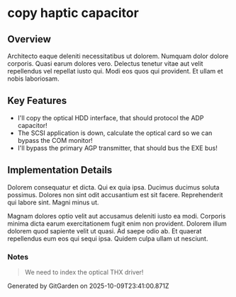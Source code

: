 # copy haptic capacitor

## Overview
Architecto eaque deleniti necessitatibus ut dolorem. Numquam dolor dolore corporis. Quasi earum dolores vero. Delectus tenetur vitae aut velit repellendus vel repellat iusto qui. Modi eos quos qui provident. Et ullam et nobis laboriosam.

## Key Features
- I'll copy the optical HDD interface, that should protocol the ADP capacitor!
- The SCSI application is down, calculate the optical card so we can bypass the COM monitor!
- I'll bypass the primary AGP transmitter, that should bus the EXE bus!

## Implementation Details
Dolorem consequatur et dicta. Qui ex quia ipsa. Ducimus ducimus soluta possimus. Dolores non sint odit accusantium est sit facere. Reprehenderit qui labore sint. Magni minus ut.
 Magnam dolores optio velit aut accusamus deleniti iusto ea modi. Corporis minima dicta earum exercitationem fugit enim non provident. Dolorem illum dolorem quod sapiente velit ut quasi. Ad saepe odio ab. Et quaerat repellendus eum eos qui sequi ipsa. Quidem culpa ullam ut nesciunt.

### Notes
> We need to index the optical THX driver!

Generated by GitGarden on 2025-10-09T23:41:00.871Z